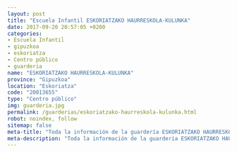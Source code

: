 ```yaml
---
layout: post
title: "Escuela Infantil ESKORIATZAKO HAURRESKOLA-KULUNKA"
date: 2017-09-20 20:57:05 +0200
categories:
- Escuela Infantil
- gipuzkoa
- eskoriatza
- Centro público
- guarderia
name: "ESKORIATZAKO HAURRESKOLA-KULUNKA"
province: "Gipuzkoa"
location: "Eskoriatza"
code: "20013655"
type: "Centro público"
img: guarderia.jpg
permalink: /guarderias/eskoriatzako-haurreskola-kulunka.html
robot: noindex, follow
sitemap: false
meta-title: "Toda la información de la guardería ESKORIATZAKO HAURRESKOLA-KULUNKA"
meta-description: "Toda la información de la guardería ESKORIATZAKO HAURRESKOLA-KULUNKA"
---
```

